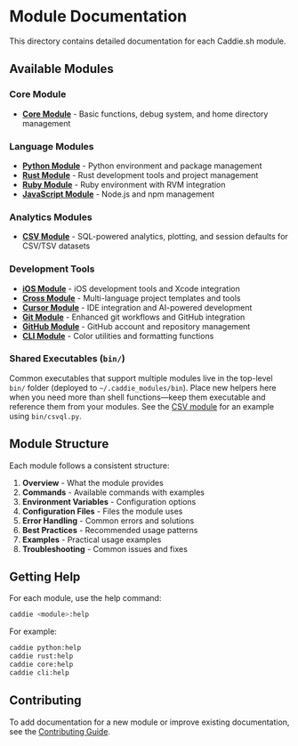 # Module Documentation

This directory contains detailed documentation for each Caddie.sh module.

## Available Modules

### Core Module
- **[Core Module](core.md)** - Basic functions, debug system, and home directory management

### Language Modules
- **[Python Module](python.md)** - Python environment and package management
- **[Rust Module](rust.md)** - Rust development tools and project management
- **[Ruby Module](ruby.md)** - Ruby environment with RVM integration
- **[JavaScript Module](javascript.md)** - Node.js and npm management

### Analytics Modules
- **[CSV Module](csv.md)** - SQL-powered analytics, plotting, and session defaults for CSV/TSV datasets

### Development Tools
- **[iOS Module](ios.md)** - iOS development tools and Xcode integration
- **[Cross Module](cross.md)** - Multi-language project templates and tools
- **[Cursor Module](cursor.md)** - IDE integration and AI-powered development
- **[Git Module](git.md)** - Enhanced git workflows and GitHub integration
- **[GitHub Module](github.md)** - GitHub account and repository management
- **[CLI Module](cli.md)** - Color utilities and formatting functions

### Shared Executables (`bin/`)

Common executables that support multiple modules live in the top-level `bin/` folder (deployed to `~/.caddie_modules/bin`). Place new helpers here when you need more than shell functions—keep them executable and reference them from your modules. See the [CSV module](csv.md) for an example using `bin/csvql.py`.

## Module Structure

Each module follows a consistent structure:

1. **Overview** - What the module provides
2. **Commands** - Available commands with examples
3. **Environment Variables** - Configuration options
4. **Configuration Files** - Files the module uses
5. **Error Handling** - Common errors and solutions
6. **Best Practices** - Recommended usage patterns
7. **Examples** - Practical usage examples
8. **Troubleshooting** - Common issues and fixes

## Getting Help

For each module, use the help command:

```bash
caddie <module>:help
```

For example:
```bash
caddie python:help
caddie rust:help
caddie core:help
caddie cli:help
```

## Contributing

To add documentation for a new module or improve existing documentation, see the [Contributing Guide](../contributing.md).
